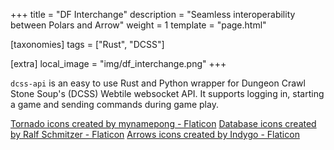 +++
title = "DF Interchange"
description = "Seamless interoperability between Polars and Arrow"
weight = 1
template = "page.html"

[taxonomies]
tags = ["Rust", "DCSS"]

[extra]
local_image = "img/df_interchange.png"
+++

`dcss-api` is an easy to use Rust and Python wrapper for Dungeon Crawl Stone Soup's (DCSS) Webtile websocket API. It supports logging in, starting a game and sending commands during game play.

<a href="https://www.flaticon.com/free-icons/tornado" title="tornado icons">Tornado icons created by mynamepong - Flaticon</a>
<a href="https://www.flaticon.com/free-icons/database" title="database icons">Database icons created by Ralf Schmitzer - Flaticon</a>
<a href="https://www.flaticon.com/free-icons/arrows" title="arrows icons">Arrows icons created by Indygo - Flaticon</a>